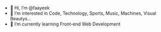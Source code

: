 - 👋 Hi, I’m @faayeek
- 👀 I’m interested in Code, Technology, Sports, Music, Machines, Visual Beautys...
- 🌱 I’m currently learning Front-end Web Development

<!---
faayeek/faayeek is a ✨ special ✨ repository because its `README.md` (this file) appears on your GitHub profile.
You can click the Preview link to take a look at your changes.
--->
